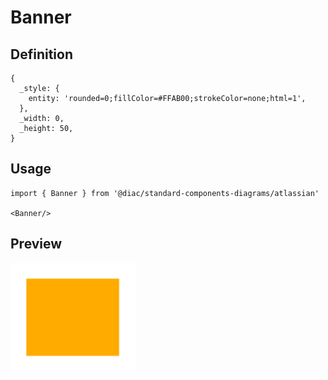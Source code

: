 # Banner

## Definition

```
{
  _style: { 
    entity: 'rounded=0;fillColor=#FFAB00;strokeColor=none;html=1',
  },
  _width: 0,
  _height: 50,
}
```

## Usage

```
import { Banner } from '@diac/standard-components-diagrams/atlassian'

<Banner/>
```

## Preview

<img src="./banner.png" width="200"/>
